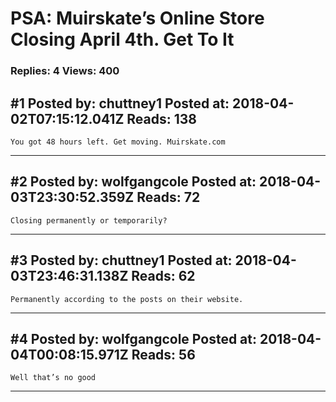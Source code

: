 # PSA: Muirskate&rsquo;s Online Store Closing April 4th. Get To It

### Replies: 4 Views: 400

## \#1 Posted by: chuttney1 Posted at: 2018-04-02T07:15:12.041Z Reads: 138

```
You got 48 hours left. Get moving. Muirskate.com
```

---
## \#2 Posted by: wolfgangcole Posted at: 2018-04-03T23:30:52.359Z Reads: 72

```
Closing permanently or temporarily?
```

---
## \#3 Posted by: chuttney1 Posted at: 2018-04-03T23:46:31.138Z Reads: 62

```
Permanently according to the posts on their website.
```

---
## \#4 Posted by: wolfgangcole Posted at: 2018-04-04T00:08:15.971Z Reads: 56

```
Well that’s no good
```

---
